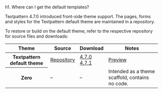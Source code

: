 h1. Where can I get the default templates?

Textpattern 4.7.0 introduced front-side theme support. The pages, forms and styles for the Textpattern default theme are maintained in a repository.

To restore or build on the default theme, refer to the respective repository for source files and downloads:

<div class="tabular-data" itemscope itemtype="https://schema.org/Table">
    <table>
        <thead>
            <tr>
                <th scope="col">Theme</th>
                <th scope="col">Source</th>
                <th scope="col">Download</th>
                <th scope="col">Notes</th>
            </tr>
        </thead>
        <tbody>
            <tr>
                <th scope="row">Textpattern default theme</th>
                <td><a href="https://github.com/textpattern/textpattern-default-theme">Repository</a></td>
                <td><a href="https://github.com/textpattern/textpattern-default-theme/releases/tag/4.7.0">4.7.0</a><br><a href="https://github.com/textpattern/textpattern-default-theme/releases/tag/4.7.1">4.7.1</a></td>
                <td><a href="https://default-theme.textpattern.com/">Preview</a></td>
            </tr>
            <tr>
                <th scope="row">Zero</th>
                <td>&ndash;</td>
                <td>&ndash;</td>
                <td>Intended as a theme scaffold, contains no code.</td>
            </tr>
        </tbody>
    </table>
</div>
